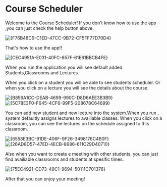# Course Scheduler

Welcome to the Course Scheduler! If you don't know how to use the app ,you can just check the help button above.

![{F76B48C9-C1ED-47CC-9B72-CF5FF77D70D4}](https://github.com/user-attachments/assets/790e82cc-cf52-47da-bea3-d618b868120c)

 
That's how to use the app!!

![{CEC4951A-E031-40FC-857F-61E61BBCB4FE}](https://github.com/user-attachments/assets/85004152-365f-4e7f-9331-f9543f701112)

When you run the application you will see default added Students,Classrooms and Lectures.

When you click on a student you will be able to see students scheduler. Or when you click on a lecture you will see the details about the course.


![{B856A1CC-DEAB-4699-990C-D8D6AEE3B3B9}](https://github.com/user-attachments/assets/d924e613-9bf6-427f-8ffe-daa7ab8c269a) 
![{5C78E3F0-F645-4CF6-99F5-208678C64699}](https://github.com/user-attachments/assets/d188623d-1506-4030-9160-2d1228bc51ef)

You can add new student and new lecture into the system.When you run , system defaultly assigns lectures to availiable classes. When you click on a classroom, you can see the lectures on the schedule assigned to this classroom.


![{6558E3BC-91DE-406F-9F26-3498176C4B0F}](https://github.com/user-attachments/assets/3fe71606-e76d-4358-b47d-5626d978fe8e)
![{26AD8D57-47ED-4ECB-8686-611C29D40710}](https://github.com/user-attachments/assets/f0257f53-3703-4730-aabe-ba6a23e83886)

Also when you want to create e meeting with other students, you can just find availiable classrooms and students at spesific times. 

![{75EC4921-CD73-49C1-9694-50111C701376}](https://github.com/user-attachments/assets/1e1b3943-d5c6-4d87-8e90-96cc7cb09ec9)

After that you can enjoy your meeting! 

